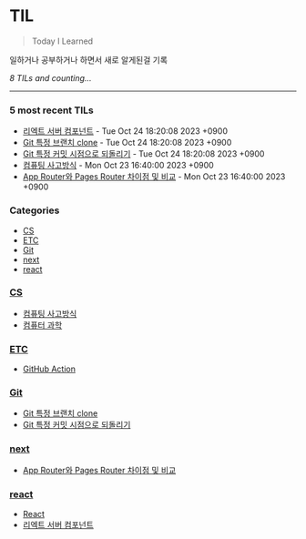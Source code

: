 # TIL
> Today I Learned

일하거나 공부하거나 하면서 새로 알게된걸 기록

_8 TILs and counting..._

---

### 5 most recent TILs

- [리엑트 서버 컴포넌트](react/reactServerComponent.md) - Tue Oct 24 18:20:08 2023 +0900
- [Git 특정 브랜치 clone](Git/git-branch.md) - Tue Oct 24 18:20:08 2023 +0900
- [Git 특정 커밋 시점으로 되돌리기](Git/git-reset.md) - Tue Oct 24 18:20:08 2023 +0900
- [컴퓨팅 사고방식](CS/computationalThinking.md) - Mon Oct 23 16:40:00 2023 +0900
- [App Router와 Pages Router 차이점 및 비교](next/next-appRouter-pageRouter.md) - Mon Oct 23 16:40:00 2023 +0900

### Categories

- [CS](#CS)
- [ETC](#ETC)
- [Git](#Git)
- [next](#next)
- [react](#react)

### [CS](#CS)
- [컴퓨팅 사고방식](CS/computationalThinking.md)
- [컴퓨터 과학](CS/computerScience.md)

### [ETC](#ETC)
- [GitHub Action](ETC/githubAction.md)

### [Git](#Git)
- [Git 특정 브랜치 clone](Git/git-branch.md)
- [Git 특정 커밋 시점으로 되돌리기](Git/git-reset.md)

### [next](#next)
- [App Router와 Pages Router 차이점 및 비교](next/next-appRouter-pageRouter.md)

### [react](#react)
- [React](react/react.md)
- [리엑트 서버 컴포넌트](react/reactServerComponent.md)


